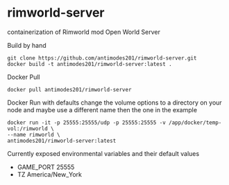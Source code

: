 # rimworld-server
containerization of Rimworld mod Open World Server


Build by hand
```
git clone https://github.com/antimodes201/rimworld-server.git
docker build -t antimodes201/rimworld-server:latest .
```

Docker Pull
```
docker pull antimodes201/rimworld-server
```

Docker Run with defaults
change the volume options to a directory on your node and maybe use a different name then the one in the example

```
docker run -it -p 25555:25555/udp -p 25555:25555 -v /app/docker/temp-vol:/rimworld \
--name rimworld \
antimodes201/rimworld-server:latest
```

Currently exposed environmental variables and their default values
- GAME_PORT 25555
- TZ America/New_York

